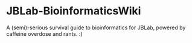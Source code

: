 # JBLab-BioinformaticsWiki
A (semi)-serious survival guide to bioinformatics for JBLab, powered by caffeine overdose and rants. :)
